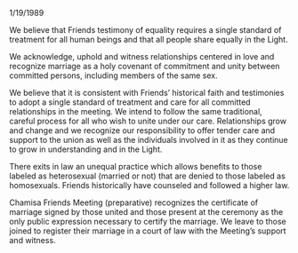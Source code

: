 1/19/1989

We believe that Friends testimony of equality requires a single standard of treatment for all human beings and that all people share equally in the Light.

We acknowledge, uphold and witness relationships centered in love and recognize marriage as a holy covenant of commitment and unity between committed persons, including members of the same sex.

We believe that it is consistent with Friends’ historical faith and testimonies to adopt a single standard of treatment and care for all committed relationships in the meeting. We intend to follow the same traditional, careful process for all who wish to unite under our care. Relationships grow and change and we recognize our responsibility to offer tender care and support to the union as well as the individuals involved in it as they continue to grow in understanding and in the Light.

There exits in law an unequal practice which allows benefits to those labeled as heterosexual (married or not) that are denied to those labeled as homosexuals. Friends historically have counseled and followed a higher law.

Chamisa Friends Meeting (preparative) recognizes the certificate of marriage signed by those united and those present at the ceremony as the only public expression necessary to certify the marriage. We leave to those joined to register their marriage in a court of law with the Meeting’s support and witness.
